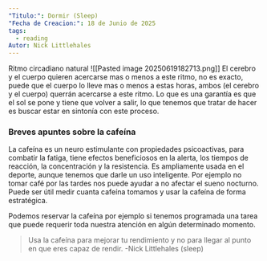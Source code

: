 ```yaml
---
"Titulo:": Dormir (Sleep)
"Fecha de Creacion:": 18 de Junio de 2025
tags:
  - reading
Autor: Nick Littlehales
---
```

Ritmo circadiano natural
![[Pasted image 20250619182713.png]]
El cerebro y el cuerpo quieren acercarse mas o menos a este ritmo, no es exacto, puede que el cuerpo lo lleve mas o menos a estas horas, ambos (el cerebro y el cuerpo) querrán acercarse a este ritmo.
Lo que es una garantía es que el sol se pone y tiene que volver a salir, lo que tenemos que tratar de hacer es buscar estar en sintonía con este proceso.
### Breves apuntes sobre la cafeína
La cafeína es un neuro estimulante con propiedades psicoactivas, para combatir la fatiga, tiene efectos beneficiosos en la alerta, los tiempos de reacción, la concentración y la resistencia.
Es ampliamente usada en el deporte, aunque tenemos que darle un uso inteligente.
Por ejemplo no tomar café por las tardes nos puede ayudar a no afectar el sueno nocturno.
Puede ser útil medir cuanta cafeína tomamos y usar la cafeína de forma estratégica.

Podemos reservar la cafeína por ejemplo si tenemos programada una tarea que puede requerir toda nuestra atención en algún determinado momento.

> Usa la cafeína para mejorar tu rendimiento y no para llegar al punto en que eres capaz de rendir.
> -Nick Littlehales (sleep)

